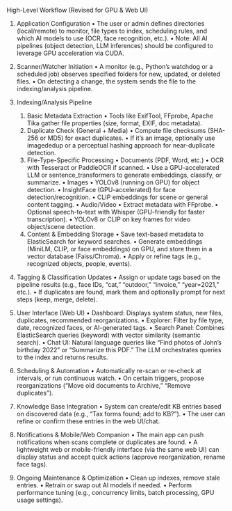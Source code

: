 
High-Level Workflow (Revised for GPU & Web UI)

1. Application Configuration
	•	The user or admin defines directories (local/remote) to monitor, file types to index, scheduling rules, and which AI models to use (OCR, face recognition, etc.).
	•	Note: All AI pipelines (object detection, LLM inferences) should be configured to leverage GPU acceleration via CUDA.

2. Scanner/Watcher Initiation
	•	A monitor (e.g., Python’s watchdog or a scheduled job) observes specified folders for new, updated, or deleted files.
	•	On detecting a change, the system sends the file to the indexing/analysis pipeline.

3. Indexing/Analysis Pipeline
	1.	Basic Metadata Extraction
	•	Tools like ExifTool, FFprobe, Apache Tika gather file properties (size, format, EXIF, doc metadata).
	2.	Duplicate Check (General + Media)
	•	Compute file checksums (SHA-256 or MD5) for exact duplicates.
	•	If it’s an image, optionally use imagededup or a perceptual hashing approach for near-duplicate detection.
	3.	File-Type-Specific Processing
	•	Documents (PDF, Word, etc.)
	•	OCR with Tesseract or PaddleOCR if scanned.
	•	Use a GPU-accelerated LLM or sentence_transformers to generate embeddings, classify, or summarize.
	•	Images
	•	YOLOv8 (running on GPU) for object detection.
	•	InsightFace (GPU-accelerated) for face detection/recognition.
	•	CLIP embeddings for scene or general content tagging.
	•	Audio/Video
	•	Extract metadata with FFprobe.
	•	Optional speech-to-text with Whisper (GPU-friendly for faster transcription).
	•	YOLOv8 or CLIP on key frames for video object/scene detection.
	4.	Content & Embedding Storage
	•	Save text-based metadata to ElasticSearch for keyword searches.
	•	Generate embeddings (MiniLM, CLIP, or face embeddings) on GPU, and store them in a vector database (Faiss/Chroma).
	•	Apply or refine tags (e.g., recognized objects, people, events).

4. Tagging & Classification Updates
	•	Assign or update tags based on the pipeline results (e.g., face IDs, “cat,” “outdoor,” “invoice,” “year=2021,” etc.).
	•	If duplicates are found, mark them and optionally prompt for next steps (keep, merge, delete).

5. User Interface (Web UI)
	•	Dashboard: Displays system status, new files, duplicates, recommended reorganizations.
	•	Explorer: Filter by file type, date, recognized faces, or AI-generated tags.
	•	Search Panel: Combines ElasticSearch queries (keyword) with vector similarity (semantic search).
	•	Chat UI: Natural language queries like “Find photos of John’s birthday 2022” or “Summarize this PDF.” The LLM orchestrates queries to the index and returns results.

6. Scheduling & Automation
	•	Automatically re-scan or re-check at intervals, or run continuous watch.
	•	On certain triggers, propose reorganizations (“Move old documents to Archive,” “Remove duplicates”).

7. Knowledge Base Integration
	•	System can create/edit KB entries based on discovered data (e.g., “Tax forms found; add to KB?”).
	•	The user can refine or confirm these entries in the web UI/chat.

8. Notifications & Mobile/Web Companion
	•	The main app can push notifications when scans complete or duplicates are found.
	•	A lightweight web or mobile-friendly interface (via the same web UI) can display status and accept quick actions (approve reorganization, rename face tags).

9. Ongoing Maintenance & Optimization
	•	Clean up indexes, remove stale entries.
	•	Retrain or swap out AI models if needed.
	•	Perform performance tuning (e.g., concurrency limits, batch processing, GPU usage settings).
